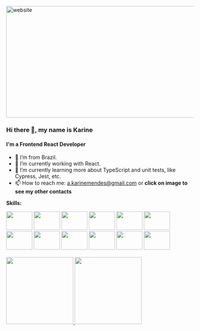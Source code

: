 [<img src='https://user-images.githubusercontent.com/80694430/152067758-57f8a4b2-322f-4d2e-89b9-e7f0d464dc89.mp4' alt='website' height='300' width='1000'>](https://karine-mendes.netlify.app) 

### Hi there 👋, my name is Karine
#### I'm a Frontend React Developer







- :house_with_garden: I’m from Brazil.
- 🔭 I’m currently working with React.
- 🌱 I’m currently learning more about TypeScript and unit tests, like Cypress, Jest, etc. 
- 📫 How to reach me: a.karinemendes@gmail.com or **click on image to see my other contacts**

**Skills:** 
<br>
<div>
  <img src="https://cdn.jsdelivr.net/gh/devicons/devicon/icons/react/react-original-wordmark.svg" height="50" width="70"/>
  <img src="https://cdn.jsdelivr.net/gh/devicons/devicon/icons/redux/redux-original.svg" height="50" width="70"/>
  <img src="https://cdn.jsdelivr.net/gh/devicons/devicon/icons/materialui/materialui-original.svg" height="50" width="70"/>
  <img src="https://cdn.jsdelivr.net/gh/devicons/devicon/icons/html5/html5-plain-wordmark.svg" height="50" width="70"/>
  <img src="https://cdn.jsdelivr.net/gh/devicons/devicon/icons/css3/css3-plain-wordmark.svg" height="50" width="70"/>
  <img src="https://cdn.jsdelivr.net/gh/devicons/devicon/icons/sass/sass-original.svg" height="50" width="70"/>
  <img src="https://cdn.jsdelivr.net/gh/devicons/devicon/icons/typescript/typescript-original.svg" height="50" width="70"/>
  <img src="https://cdn.jsdelivr.net/gh/devicons/devicon/icons/javascript/javascript-original.svg" height="50" width="70"/>
  <img src="https://cdn.jsdelivr.net/gh/devicons/devicon/icons/nodejs/nodejs-original.svg" height="50" width="70"/>
  <img src="https://cdn.jsdelivr.net/gh/devicons/devicon/icons/express/express-original.svg" height="50" width="70"/>
  <img src="https://cdn.jsdelivr.net/gh/devicons/devicon/icons/postgresql/postgresql-plain-wordmark.svg" height="50" width="70"/>
  <img src="https://cdn.jsdelivr.net/gh/devicons/devicon/icons/mysql/mysql-original.svg" height="50" width="70"/>
</div>
<br>
<div>
  <a href="https://github.com/karinemendesgit">
  <img height="180em" src="https://github-readme-stats.vercel.app/api/top-langs/?username=karinemendesgit&layout=compact&langs_count=7&theme=dracula"/>
  <img height="180em" src="https://github-readme-stats.vercel.app/api?username=karinemendesgit&show_icons=true&theme=dracula&include_all_commits=true&count_private=true"/>
</div>
